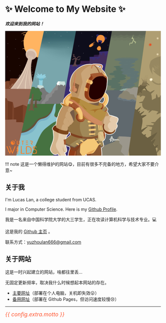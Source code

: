# :sparkles: Welcome to My Website :sparkles:

***欢迎来到我的网站！***

![ow](assets/ow.jpg)

!!! note
    这是一个懒得维护的网站:yum:，目前有很多不完备的地方，希望大家不要介意~

## 关于我

I'm Lucas Lan, a college student from UCAS.

I major in Computer Science. Here is my [Github Profile](https://github.com/LucasLan666666).

我是一名来自中国科学院大学的大三学生，正在攻读计算机科学与技术专业。:computer:

这是我的 [Github 主页](https://github.com/LucasLan666666) 。

联系方式：[yuzhoulan666@gmail.com](mailto:yuzhoulan666@gmail.com)

## 关于网站

这是一时兴起建立的网站，啥都往里丢...

无固定更新频率，取决我什么时候想起本网站的存在。

- [主要网址](https://lucaslan666.space)（部署在个人电脑，关机即失效:stuck_out_tongue:）
- [备用网址](https://lucaslan666666.github.io)（部署在 Github Pages，但访问速度较慢:cry:）

---

<span style="font-size: 1.25em; color: #FF5733; font-style: italic;">{{ config.extra.motto }}</span>
